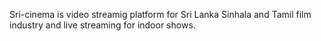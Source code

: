 Sri-cinema is video streamig platform for Sri Lanka Sinhala and Tamil film industry and live streaming for indoor shows.


